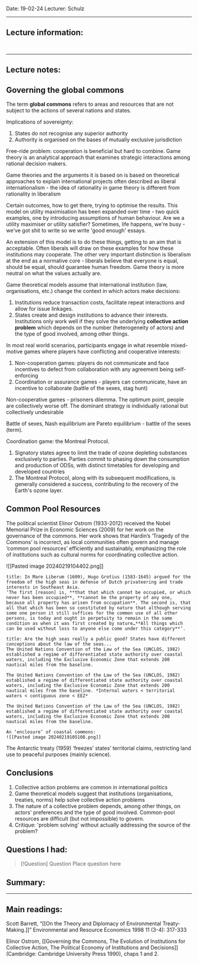 Date: 19-02-24
Lecturer: Schulz

---
## Lecture information:

```ad-tldr


```


---
## Lecture notes:

## Governing the global commons

The term **global commons** refers to areas and resources that are not subject to the actions of several nations and states.

Implications of sovereignty:
1. States do not recognise any superior authority
2. Authority is organised on the bases of mutually exclusive jurisdiction

Free-ride problem: cooperation is beneficial but hard to combine. Game theory is an analytical approach that examines strategic interactions among rational decision makers.

Game theories and the arguments it is based on is based on theoretical approaches to explain international projects often described as liberal internationalism - the idea of rationality in game theory is different from rationality in liberalism

Certain outcomes, how to get there, trying to optimise the results. This model on utility maximisation has been expanded over time - two quick examples, one by introducing assumptions of human behaviour. Are we a utility maximiser or utility satisfier? Sometimes, life happens, we're busy - we've got shit to write so we write 'good enough' essays.

An extension of this model is to do these things, getting to an aim that is acceptable. Often liberals will draw on these examples for how these institutions may cooperate. The other very important distinction is liberalism at the end as a normative core - liberals believe that everyone is equal, should be equal, should guarantee human freedom. Game theory is more neutral on what the values actually are.

Game theoretical models assume that international institution (law, organisations, etc.) change the context in which actors make decisions:
1. Institutions reduce transaction costs, facilitate repeat interactions and allow for issue linkages.
2. States create and design institutions to advance their interests. Institutions only work well if they solve the underlying **collective action problem** which depends on the number (heterogeneity of actors) and the type of good involved, among other things.


In most real world scenarios, participants engage in what resemble mixed-motive games where players have conflicting and cooperative interests:
1. Non-cooperation games: players do not communicate and face incentives to defect from collaboration with any agreement being self-enforcing
2. Coordination or assurance games - players can communicate, have an incentive to collaborate (battle of the sexes, stag hunt)

Non-cooperative games - prisoners dilemma. The optimum point, people are collectively worse off. The dominant strategy is individually rational but collectively undesirable

Battle of sexes, Nash equilibrium are Pareto equilibrium - battle of the sexes (term).

Coordination game: the Montreal Protocol.
1. Signatory states agree to limit the trade of ozone depleting substances exclusively to parties. Parties commit to phasing down the consumption and production of ODSs, with distinct timetables for developing and developed countries
2. The Montreal Protocol, along with its subsequent modifications, is generally considered a success, contributing to the recovery of the Earth's ozone layer.

## Common Pool Resources

The political scientist Elinor Ostrom (1933-2012) received the Nobel Memorial Prize in Economic Sciences (2009) for her work on the governance of the commons. Her work shows that Hardin’s ‘Tragedy of the Commons’ is incorrect, as local communities often govern and manage ‘common pool resources’ efficiently and sustainably, emphasizing the role of institutions such as cultural norms for coordinating collective action.

![[Pasted image 20240219104402.png]]

```ad-quote
title: In Mare Liberum (1609), Hugo Grotius (1583-1645) argued for the freedom of the high seas in defense of Dutch privateering and trade interests in Southeast Asia.
‘The first [reason] is, **that that which cannot be occupied, or which never has been occupied**, **cannot be the property of any one, because all property has arisen from occupation**. The second is, that all that which has been so constituted by nature that although serving some one person it still suffices for the common use of all other persons, is today and ought in perpetuity to remain in the same condition as when it was first created by nature…**All things which can be used without loss to anyone else come under this category**’.

```

```ad-example
title: Are the high seas really a public good? States have different conceptions about the law of the seas...
The United Nations Convention of the Law of the Sea (UNCLOS, 1982) established a regime of differentiated state authority over coastal waters, including the Exclusive Economic Zone that extends 200 nautical miles from the baseline.

The United Nations Convention of the Law of the Sea (UNCLOS, 1982)
established a regime of differentiated state authority over coastal waters, including the Exclusive Economic Zone that extends 200 nautical miles from the baseline. *Internal waters < territorial waters < contiguous zone < EEZ*

The United Nations Convention of the Law of the Sea (UNCLOS, 1982)
established a regime of differentiated state authority over coastal waters, including the Exclusive Economic Zone that extends 200 nautical miles from the baseline.

An ‘enclosure’ of coastal commons:
![[Pasted image 20240219105108.png]]
```

The Antarctic treaty (1959) ‘freezes’ states’ territorial claims, restricting land use to peaceful purposes (mainly science).


## Conclusions
1. Collective action problems are common in international politics
2. Game theoretical models suggest that institutions (organisations, treaties, norms) help solve collective action problems
3. The nature of a collective problem depends, among other things, on actors' preferences and the type of good involved. Common-pool resources are difficult (but not impossible) to govern.
4. Critique: 'problem solving' without actually addressing the source of the problem?

## Questions I had:

> [!Question] Question
> Place question here


## Summary:

---

## Main readings:

Scott Barrett, “[[On the Theory and Diplomacy of Environmental Treaty-Making.]]” Environmental and Resource Economics 1998 11 (3-4): 317-333

Elinor Ostrom, [[Governing the Commons, The Evolution of Institutions for Collective Action, The Political Economy of Institutions and Decisions]] (Cambridge: Cambridge University Press 1990), chaps 1 and 2.

